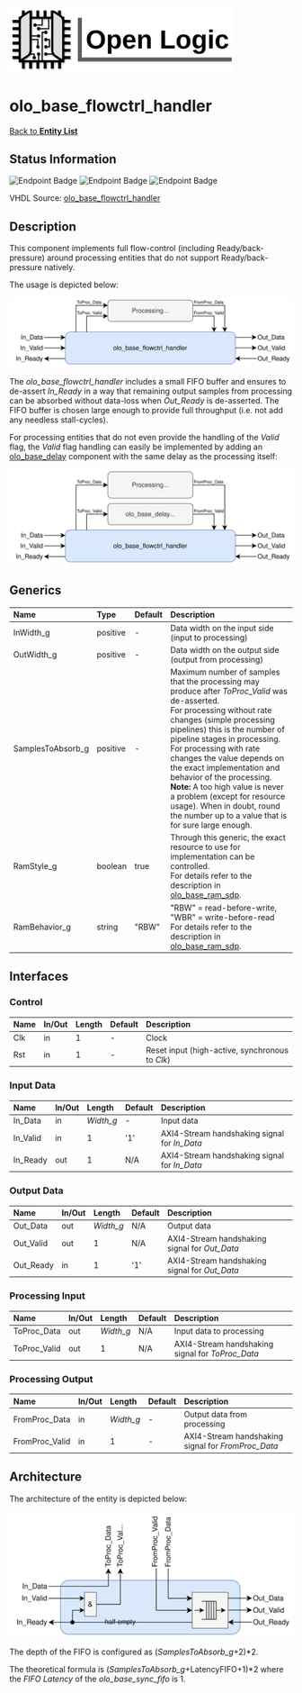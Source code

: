 <img src="../Logo.png" alt="Logo" width="400">

# olo_base_flowctrl_handler

[Back to **Entity List**](../EntityList.md)

## Status Information

![Endpoint Badge](https://img.shields.io/endpoint?url=https://storage.googleapis.com/open-logic-badges/coverage/olo_base_flowctrl_handler.json?cacheSeconds=0) ![Endpoint Badge](https://img.shields.io/endpoint?url=https://storage.googleapis.com/open-logic-badges/branches/olo_base_flowctrl_handler.json?cacheSeconds=0) ![Endpoint Badge](https://img.shields.io/endpoint?url=https://storage.googleapis.com/open-logic-badges/issues/olo_base_flowctrl_handler.json?cacheSeconds=0)

VHDL Source: [olo_base_flowctrl_handler](../../src/base/vhdl/olo_base_flowctrl_handler.vhd)

## Description

This component implements full flow-control (including Ready/back-pressure) around processing entities that do not support Ready/back-pressure natively.

The usage is depicted below:

![Usage 1](./misc/olo_base_flowctrl_handler_usage1.svg)

The *olo_base_flowctrl_handler* includes a small FIFO buffer and ensures to de-assert *In_Ready* in a way that remaining output samples from processing can be absorbed without data-loss when *Out_Ready* is de-asserted. The FIFO buffer is chosen large enough to provide full throughput (i.e. not add any needless stall-cycles).

For processing entities that do not even provide the handling of the *Valid* flag, the *Valid* flag handling can easily be implemented by adding an [olo_base_delay](*./olo_base_delay.md) component with the same delay as the processing itself:

![Usage 1](./misc/olo_base_flowctrl_handler_usage2.svg)



## Generics

| Name              | Type     | Default | Description                                                  |
| :---------------- | :------- | ------- | :----------------------------------------------------------- |
| InWidth_g         | positive | -       | Data width on the input side (input to processing)           |
| OutWidth_g        | positive | -       | Data width on the output side (output from processing)       |
| SamplesToAbsorb_g | positive | -       | Maximum number of samples that the processing may produce after *ToProc_Valid* was de-asserted.<br />For processing without rate changes (simple processing pipelines) this is the number of pipeline stages in processing. <br />For processing with rate changes the value depends on the exact implementation and behavior of the processing.<br />**Note:** A too high value is never a problem (except for resource usage). When in doubt, round the number up to a value that is for sure large enough. |
| RamStyle_g        | boolean  | true    | Through this generic, the exact resource to use for implementation can be controlled. <br />For details refer to the description in [olo_base_ram_sdp](./olo_base_ram_sdp.md). |
| RamBehavior_g     | string   | "RBW"   | "RBW" = read-before-write, "WBR" = write-before-read<br/>For details refer to the description in [olo_base_ram_sdp](./olo_base_ram_sdp.md). |

## Interfaces

### Control

| Name | In/Out | Length | Default | Description                                     |
| :--- | :----- | :----- | ------- | :---------------------------------------------- |
| Clk  | in     | 1      | -       | Clock                                           |
| Rst  | in     | 1      | -       | Reset input (high-active, synchronous to *Clk*) |

### Input Data

| Name     | In/Out | Length    | Default | Description                                  |
| :------- | :----- | :-------- | ------- | :------------------------------------------- |
| In_Data  | in     | *Width_g* | -       | Input data                                   |
| In_Valid | in     | 1         | '1'     | AXI4-Stream handshaking signal for *In_Data* |
| In_Ready | out    | 1         | N/A     | AXI4-Stream handshaking signal for *In_Data* |

### Output Data

| Name      | In/Out | Length    | Default | Description                                   |
| :-------- | :----- | :-------- | ------- | :-------------------------------------------- |
| Out_Data  | out    | *Width_g* | N/A     | Output data                                   |
| Out_Valid | out    | 1         | N/A     | AXI4-Stream handshaking signal for *Out_Data* |
| Out_Ready | in     | 1         | '1'     | AXI4-Stream handshaking signal for *Out_Data* |

### Processing Input

| Name         | In/Out | Length    | Default | Description                                      |
| :----------- | :----- | :-------- | ------- | :----------------------------------------------- |
| ToProc_Data  | out    | *Width_g* | N/A     | Input data to processing                         |
| ToProc_Valid | out    | 1         | N/A     | AXI4-Stream handshaking signal for *ToProc_Data* |

### Processing Output

| Name           | In/Out | Length    | Default | Description                                        |
| :------------- | :----- | :-------- | ------- | :------------------------------------------------- |
| FromProc_Data  | in     | *Width_g* | -       | Output data from processing                        |
| FromProc_Valid | in     | 1         | -       | AXI4-Stream handshaking signal for *FromProc_Data* |

## Architecture

The architecture of the entity is depicted below:

![Usage 1](./misc/olo_base_flowctrl_handler_arch.svg)

The depth of the FIFO is configured as (*SamplesToAbsorb_g*+2)*2. 

The theoretical formula is (*SamplesToAbsorb_g*+LatencyFIFO+1)*2 where the *FIFO Latency* of the *olo_base_sync_fifo* is 1. 
